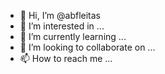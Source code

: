 - 👋 Hi, I’m @abfleitas
- 👀 I’m interested in ...
- 🌱 I’m currently learning ...
- 💞️ I’m looking to collaborate on ...
- 📫 How to reach me ...

<!---
abfleitas/abfleitas is a ✨ special ✨ repository because its `README.md` (this file) appears on your GitHub profile.
You can click the Preview link to take a look at your changes.
--->
